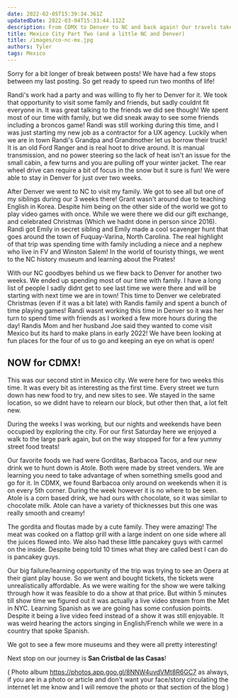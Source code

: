 ```yaml
---
date: 2022-02-05T15:39:34.361Z 
updatedDate: 2022-03-04T15:33:44.112Z
description: From CDMX to Denver to NC and back again! Our travels take us home and back out and about!
title: Mexico City Part Two (and a little NC and Denver)
title: /images/co-nc-mx.jpg
authors: Tyler
tags: Mexico
---
```

Sorry for a bit longer of break between posts! We have had a few stops between my last posting. So get ready to speed run two months of life!

Randi's work had a party and was willing to fly her to Denver for it. We took that opportunity to visit some family and friends, but sadly couldnt fit everyone in. It was great talking to the friends we did see though! We spent most of our time with family, but we did sneak away to see some friends including a broncos game! Randi was still working during this time, and I was just starting my new job as a contractor for a UX agency. Luckily when we are in town Randi's Grandpa and Grandmother let us borrow their truck! It is an old Ford Ranger and is real hoot to drive around. It is manual transmission, and no power steering so the lack of heat isn't an issue for the small cabin, a few turns and you are pulling off your winter jacket. The rear wheel drive can require a bit of focus in the snow but it sure is fun! We were able to stay in Denver for just over two weeks.

After Denver we went to NC to visit my family. We got to see all but one of my siblings during our 3 weeks there! Grant wasn't around due to teaching English in Korea. Despite him being on the other side of the  world we got to play video games with once. While we were there we did our gift exchange, and celebrated Christmas (Which we hadnt done in person since 2016). Randi got Emily in secret sibling and Emily made a cool scavenger hunt that goes around the town of Fuquay-Varina, North Carolina. The real highlight of that trip was spending time with family including a niece and a nephew who live in FV and Winston Salem! In the world of touristy things, we went to the NC history museum and learning about the Pirates!

With our NC goodbyes behind us we flew back to Denver for another two weeks. We ended up spending most of our time with family. I have a long list of people I sadly didnt get to see last time we were there and will be starting with next time we are in town! This time to Denver we celebrated Christmas (even if it was a bit late) with Randis family and spent a bunch of time playing games! Randi wasnt working this time in Denver so it was her turn to spend time with friends as I worked a few more hours during the day! Randis Mom and her husband Joe said they wanted to come visit Mexico but its hard to make plans in early 2022! We have been looking at fun places for the four of us to go and keeping an eye on what is open!

## NOW for CDMX!

This was our second stint in Mexico city. We were here for two weeks this time. It was every bit as interesting as the first time. Every street we turn down has new food to try, and new sites to see. We stayed in the same location, so we didnt have to relearn our block, but other then that, a lot felt new.

During the weeks I was working, but our nights and weekends have been occupied by exploring the city. For our first Saturday here we enjoyed a walk to the large park again, but on the way stopped for for a few yummy street food treats!

Our favorite foods we had were Gorditas, Barbacoa Tacos, and our new drink we to hunt down is Atole. Both were made by street venders. We are learning you need to take advantage of when something smells good and go for it. In CDMX, we found Barbacoa only around on weekends when it is on every 5th corner. During the week however it is no where to be seen. Atole is a corn based drink, we had ours with chocolate, so it was similar to chocolate milk. Atole can have a variety of thicknesses but this one was really smooth and creamy!

The gordita and floutas made by a cute family. They were amazing! The meat was cooked on a flattop grill with a large indent on one side where all the juices flowed into. We also had these little pancakey guys with carmel on the inside. Despite being told 10 times what they are called best I can do is pancakey guys.

Our big failure/learning opportunity of the trip was trying to see an Opera at their giant play house. So we went and bought tickets, the tickets were unrealistically affordable. As we were waiting for the show we were talking through how it was feasible to do a show at that price. But within 5 minutes till show time we figured out it was actually a live video stream from the Met in NYC. Learning Spanish as we are going has some confusion points. Despite it being a live video feed instead of a show it was still enjoyable. It was weird hearing the actors singing in English/French while we were in a country that spoke Spanish.

We got to see a few more museums and they were all pretty interesting! 

Next stop on our journey is **San Cristbal de las Casas**!

( Photo album https://photos.app.goo.gl/8NNW4uvdVMt8R6GC7 as always, if you are in a photo or article and don't want your face/story circulating the internet let me know and I will remove the photo or that section of the blog )